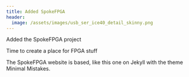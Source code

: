 ```yaml
---
title: Added SpokeFPGA
header:
  image: /assets/images/usb_ser_ice40_detail_skinny.png
---
```


Added the SpokeFPGA project

Time to create a place for FPGA stuff

The SpokeFPGA website is based, like this one on Jekyll with the theme Minimal Mistakes.
